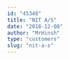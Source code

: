 ```yaml
---
id: "45348"
title: "NIT A/S"
date: "2018-12-08"
author: "MrHinsh"
type: "customers"
slug: "nit-a-s"
---
```



